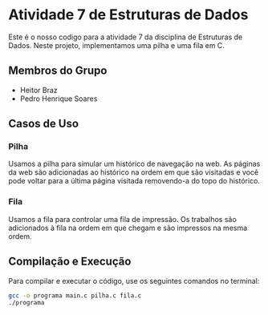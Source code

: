 # Atividade 7 de Estruturas de Dados

Este é o nosso codigo para a atividade 7 da disciplina de Estruturas de Dados. Neste projeto, implementamos uma pilha e uma fila em C.

## Membros do Grupo

- Heitor Braz
- Pedro Henrique Soares

## Casos de Uso

### Pilha

Usamos a pilha para simular um histórico de navegação na web. As páginas da web são adicionadas ao histórico na ordem em que são visitadas e você pode voltar para a última página visitada removendo-a do topo do histórico.

### Fila

Usamos a fila para controlar uma fila de impressão. Os trabalhos são adicionados à fila na ordem em que chegam e são impressos na mesma ordem.

## Compilação e Execução

Para compilar e executar o código, use os seguintes comandos no terminal:

```bash
gcc -o programa main.c pilha.c fila.c
./programa
